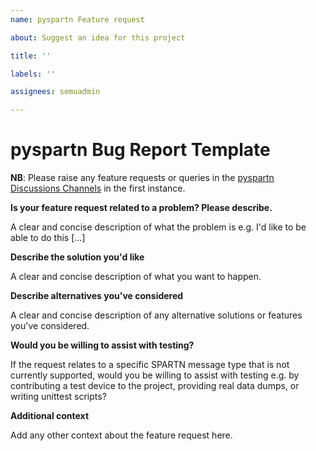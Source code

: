 ```yaml
---
name: pyspartn Feature request

about: Suggest an idea for this project

title: ''

labels: ''

assignees: semuadmin

---
```

# pyspartn Bug Report Template

**NB**: Please raise any feature requests or queries in the [pyspartn Discussions Channels](https://github.com/semuconsulting/pyspartn/discussions) in the first instance.

**Is your feature request related to a problem? Please describe.**

A clear and concise description of what the problem is e.g. I'd like to be able to do this [...]

**Describe the solution you'd like**

A clear and concise description of what you want to happen.

**Describe alternatives you've considered**

A clear and concise description of any alternative solutions or features you've considered.

**Would you be willing to assist with testing?**

If the request relates to a specific SPARTN message type that is not currently supported, would you be willing to assist with testing e.g. by contributing a test device to the project, providing real data dumps, or writing unittest scripts?

**Additional context**

Add any other context about the feature request here.

